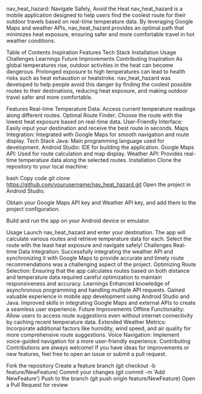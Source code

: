 nav_heat_hazard: Navigate Safely, Avoid the Heat
nav_heat_hazard is a mobile application designed to help users find the coolest route for their outdoor travels based on real-time temperature data. By leveraging Google Maps and weather APIs, nav_heat_hazard provides an optimal path that minimizes heat exposure, ensuring safer and more comfortable travel in hot weather conditions.

Table of Contents
Inspiration
Features
Tech Stack
Installation
Usage
Challenges
Learnings
Future Improvements
Contributing
Inspiration
As global temperatures rise, outdoor activities in the heat can become dangerous. Prolonged exposure to high temperatures can lead to health risks such as heat exhaustion or heatstroke. nav_heat_hazard was developed to help people avoid this danger by finding the coolest possible routes to their destinations, reducing heat exposure, and making outdoor travel safer and more comfortable.

Features
Real-time Temperature Data: Access current temperature readings along different routes.
Optimal Route Finder: Choose the route with the lowest heat exposure based on real-time data.
User-Friendly Interface: Easily input your destination and receive the best route in seconds.
Maps Integration: Integrated with Google Maps for smooth navigation and route display.
Tech Stack
Java: Main programming language used for development.
Android Studio: IDE for building the application.
Google Maps API: Used for route calculation and map display.
Weather API: Provides real-time temperature data along the selected routes.
Installation
Clone the repository to your local machine:

bash
Copy code
git clone https://github.com/yourusername/nav_heat_hazard.git
Open the project in Android Studio.

Obtain your Google Maps API key and Weather API key, and add them to the project configuration.

Build and run the app on your Android device or emulator.

Usage
Launch nav_heat_hazard and enter your destination.
The app will calculate various routes and retrieve temperature data for each.
Select the route with the least heat exposure and navigate safely!
Challenges
Real-time Data Integration: Successfully integrating the weather API and synchronizing it with Google Maps to provide accurate and timely route recommendations was a challenging aspect of the project.
Optimizing Route Selection: Ensuring that the app calculates routes based on both distance and temperature data required careful optimization to maintain responsiveness and accuracy.
Learnings
Enhanced knowledge of asynchronous programming and handling multiple API requests.
Gained valuable experience in mobile app development using Android Studio and Java.
Improved skills in integrating Google Maps and external APIs to create a seamless user experience.
Future Improvements
Offline Functionality: Allow users to access route suggestions even without internet connectivity by caching recent temperature data.
Extended Weather Metrics: Incorporate additional factors like humidity, wind speed, and air quality for more comprehensive route suggestions.
Voice Navigation: Implement voice-guided navigation for a more user-friendly experience.
Contributing
Contributions are always welcome! If you have ideas for improvements or new features, feel free to open an issue or submit a pull request.

Fork the repository
Create a feature branch (git checkout -b feature/NewFeature)
Commit your changes (git commit -m 'Add NewFeature')
Push to the branch (git push origin feature/NewFeature)
Open a Pull Request for review
